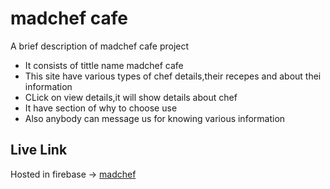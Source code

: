 
# madchef cafe

A brief description of madchef cafe project

- It consists of tittle name madchef cafe
- This site have various types of chef details,their recepes and about thei information
- CLick on view details,it will show details about chef
- It have section of why to choose use
- Also anybody can message us for knowing various information


## Live Link
Hosted in firebase -> [madchef](https://madchef-yard.web.app/)

